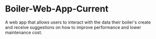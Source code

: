 # Boiler-Web-App-Current
A web app that allows users to interact with the data their boiler's create and receive suggestions on how to improve performance and lower maintenance cost.